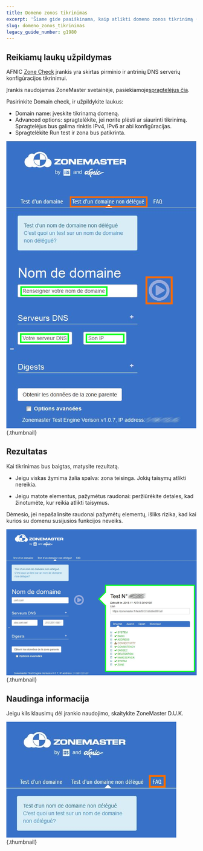 ```yaml
---
title: Domeno zonos tikrinimas
excerpt: 'Šiame gide paaiškinama, kaip atlikti domeno zonos tikrinimą (Zone check).'
slug: domeno_zonos_tikrinimas
legacy_guide_number: g1980
---
```



## Reikiamų laukų užpildymas
AFNIC [Zone Check](https://zonemaster.fr/) įrankis yra skirtas pirminio ir antrinių DNS serverių konfigūracijos tikrinimui.

Įrankis naudojamas ZoneMaster svetainėje, pasiekiamoje[spragtelėjus čia](https://zonemaster.fr/).

Pasirinkite Domain check, ir užpildykite laukus:


- Domain name: įveskite tikrinamą domeną.
- Advanced options: spragtelėkite, jei norite plėsti ar siaurinti tikrinimą. Spragtelėjus bus galima rinktis IPv4, IPv6 ar abi konfigūracijas.
- Spragtelėkite Run test ir zona bus patikrinta.



![](images/img_3213.jpg){.thumbnail}


## Rezultatas
Kai tikrinimas bus baigtas, matysite rezultatą.


- Jeigu viskas žymima žalia spalva: zona teisinga. Jokių taisymų atlikti nereikia.

- Jeigu matote elementus, pažymėtus raudonai: peržiūrėkite detales, kad žinotumėte, kur reikia atlikti taisymus.


Dėmesio, jei nepašalinsite raudonai pažymėtų elementų, išliks rizika, kad kai kurios su domenu susijusios funkcijos neveiks.

![](images/img_3211.jpg){.thumbnail}


## Naudinga informacija
Jeigu kils klausimų dėl įrankio naudojimo, skaitykite ZoneMaster D.U.K.

![](images/img_3212.jpg){.thumbnail}

